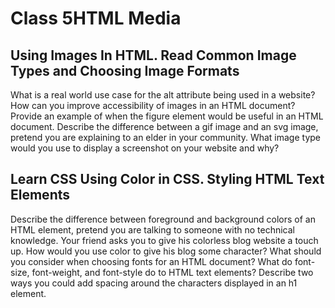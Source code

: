 # Class 5HTML Media

## Using Images In HTML. Read Common Image Types and Choosing Image Formats

What is a real world use case for the alt attribute being used in a website?
How can you improve accessibility of images in an HTML document?
Provide an example of when the figure element would be useful in an HTML document.
Describe the difference between a gif image and an svg image, pretend you are explaining to an elder in your community.
What image type would you use to display a screenshot on your website and why?

## Learn CSS Using Color in CSS. Styling HTML Text Elements

Describe the difference between foreground and background colors of an HTML element, pretend you are talking to someone with no technical knowledge.
Your friend asks you to give his colorless blog website a touch up. How would you use color to give his blog some character?
What should you consider when choosing fonts for an HTML document?
What do font-size, font-weight, and font-style do to HTML text elements?
Describe two ways you could add spacing around the characters displayed in an h1 element.
